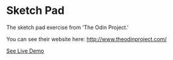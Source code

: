 Sketch Pad
================

The sketch pad exercise from 'The Odin Project.'

You can see their website here: http://www.theodinproject.com/

[See Live Demo](http://htmlpreview.github.io/?https://github.com/RahmanQureshi/TheOdinProject/blob/master/js-sketch-pad/index.html)
